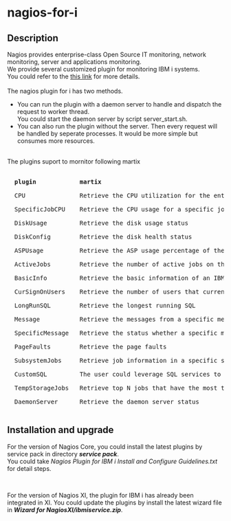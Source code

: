 # nagios-for-i
## Description
Nagios provides enterprise-class Open Source IT monitoring, network monitoring, server and applications monitoring.<br>
We provide several customized plugin for monitoring IBM i systems.<br>
You could refer to the [this link](https://www.ibm.com/support/pages/node/1274296/ ) for more details.
<br><br>
The nagios plugin for i has two methods. 
* You can run the plugin with a daemon server to handle and dispatch the request to worker thread.<br>
You could start the daemon server by script server_start.sh.
* You can also run the plugin without the server. Then every request will be handled by seperate processes. It would be more simple but consumes more resources.
<br>
The plugins suport to mornitor following martix<br>
<br>
<pre>
  <b>plugin            martix</b><br>
  CPU               Retrieve the CPU utilization for the entire system<br>
  SpecificJobCPU    Retrieve the CPU usage for a specific job<br>
  DiskUsage         Retrieve the disk usage status<br>
  DiskConfig        Retrieve the disk health status<br>
  ASPUsage          Retrieve the ASP usage percentage of the entire system<br>
  ActiveJobs        Retrieve the number of active jobs on the system<br>
  BasicInfo         Retrieve the basic information of an IBM i system<br>
  CurSignOnUsers    Retrieve the number of users that currently log on to the system<br>
  LongRunSQL        Retrieve the longest running SQL<br>
  Message           Retrieve the messages from a specific message queue<br>
  SpecificMessage   Retrieve the status whether a specific message ID is found in a specific message queue<br>
  PageFaults        Retrieve the page faults<br>
  SubsystemJobs     Retrieve job information in a specific subsystem<br>
  CustomSQL         The user could leverage SQL services to create self-defined matrix<br>
  TempStorageJobs   Retrieve top N jobs that have the most temp storage usage<br>
  DaemonServer      Retrieve the daemon server status<br>
</pre>

## Installation and upgrade
<p>For the version of Nagios Core, you could install the latest plugins by service pack in directory <b><i>service pack</i></b>.<br>
You could take <i>Nagios Plugin for IBM i Install and Configure Guidelines.txt</i> for detail steps.
</p>
<br>
<p>For the version of Nagios XI, the plugin for IBM i has already been integrated in XI. You could update the plugins by install the latest wizard file in <b><i>Wizard for NagiosXI/ibmiservice.zip</i></b>.</p>
<br>

